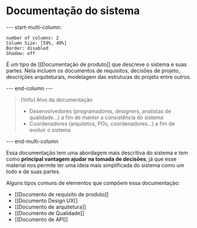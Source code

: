 # Documentação do sistema

--- start-multi-column:
```column-settings  
number of columns: 2
Column Size: [59%, 40%]
Border: disabled
Shadow: off
```

É um tipo de [[Documentação de produto]] que descreve o sistema e suas partes. Nela incluem os documentos de requisitos, decisões de projeto, descrições arquiteturais, modelagem das estruturas do projeto entre outros.

--- end-column ---

> [!info] Alvo da documentação
> - Desenvolvedores (programadores, designers, analistas de qualidade...) a fim de manter a consistência do sistema
> - Coordenadores (arquitetos, POs, coordenadores...) a fim de evoluir o sistema

--- end-multi-column

Essa documentação tem uma abordagem mais descritiva do sistema e tem como **principal vantagem ajudar na tomada de decisões**, já que esse material nos permite ter uma ideia mais simplificada do sistema como um todo e de suas partes.

Alguns tipos comuns de elementos que compõem essa documentação:

- [[Documento de requisito de produto]]
- [[Documento Design UX]]
- [[Documento de arquitetura]]
- [[Documento de Qualidade]]
- [[Documento de API]]